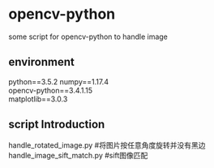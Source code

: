 # opencv-python
some script for opencv-python to handle image
## environment
python==3.5.2
numpy==1.17.4  
opencv-python==3.4.1.15  
matplotlib==3.0.3
## script Introduction
handle_rotated_image.py  #将图片按任意角度旋转并没有黑边  
handle_image_sift_match.py #sift图像匹配

